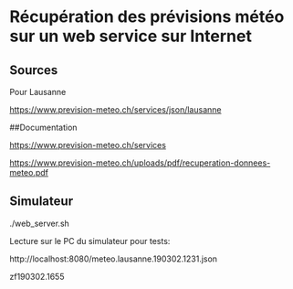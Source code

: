 # Récupération des prévisions météo sur un web service sur Internet


## Sources

Pour Lausanne

https://www.prevision-meteo.ch/services/json/lausanne

##Documentation

https://www.prevision-meteo.ch/services

https://www.prevision-meteo.ch/uploads/pdf/recuperation-donnees-meteo.pdf

## Simulateur
./web_server.sh

Lecture sur le PC du simulateur pour tests:

http://localhost:8080/meteo.lausanne.190302.1231.json



zf190302.1655
